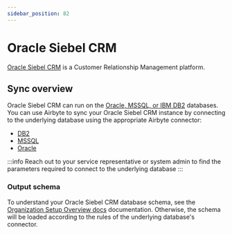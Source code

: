 ```yaml
---
sidebar_position: 82
---
```


# Oracle Siebel CRM

[Oracle Siebel CRM](https://www.oracle.com/cx/siebel/) is a Customer Relationship Management platform.

## Sync overview

Oracle Siebel CRM can run on the [Oracle, MSSQL, or IBM DB2](https://docs.oracle.com/cd/E88140_01/books/DevDep/installing-and-configuring-siebel-crm.html#PrerequisiteSoftware) databases. You can use Airbyte to sync your Oracle Siebel CRM instance by connecting to the underlying database using the appropriate Airbyte connector:

* [DB2](db2.md)
* [MSSQL](mssql.md)
* [Oracle](oracle.md)

:::info
Reach out to your service representative or system admin to find the parameters required to connect to the underlying database
:::

### Output schema

To understand your Oracle Siebel CRM database schema, see the [Organization Setup Overview docs](https://docs.oracle.com/cd/E88140_01/books/DevDep/basic-organization-setup-overview.html#basic-organization-setup-overview) documentation. Otherwise, the schema will be loaded according to the rules of the underlying database's connector.

